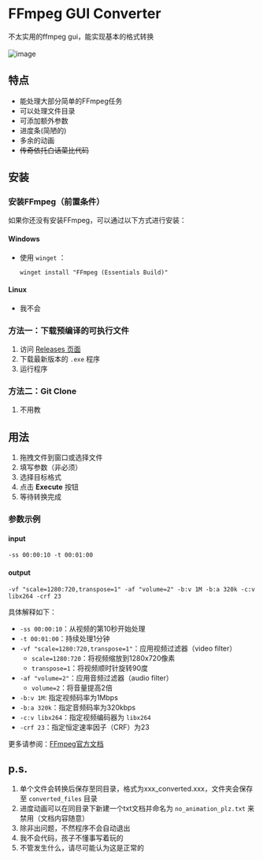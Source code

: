 # FFmpeg GUI Converter

不太实用的ffmpeg gui，能实现基本的格式转换
<br><br>
![image](https://github.com/user-attachments/assets/65b4883c-c227-4119-8872-695ea72b7bdb)


## 特点

- 能处理大部分简单的FFmpeg任务
- 可以处理文件目录
- 可添加额外参数
- 进度条(简陋的)
- 多余的动画
- ~~传奇依托白话菜比代码~~

## 安装

### 安装FFmpeg（前置条件）

如果你还没有安装FFmpeg，可以通过以下方式进行安装：
#### Windows
- 使用 `winget` ：
  ```shell
  winget install "FFmpeg (Essentials Build)"
  ```
#### Linux
 - 我不会
### 方法一：下载预编译的可执行文件

1. 访问 [Releases 页面](https://github.com/zDichX/FFmpeg-GUI-Converter/releases) 
2. 下载最新版本的 `.exe` 程序
3. 运行程序

### 方法二：Git Clone

1. 不用教

## 用法

1. 拖拽文件到窗口或选择文件
2. 填写参数（非必须） 
3. 选择目标格式
4. 点击 **Execute** 按钮
5. 等待转换完成

### 参数示例

#### input
```shell
-ss 00:00:10 -t 00:01:00
```
#### output
```shell
-vf "scale=1280:720,transpose=1" -af "volume=2" -b:v 1M -b:a 320k -c:v libx264 -crf 23
```
具体解释如下：
- `-ss 00:00:10`：从视频的第10秒开始处理
- `-t 00:01:00`：持续处理1分钟
- `-vf "scale=1280:720,transpose=1"`：应用视频过滤器（video filter）
  - `scale=1280:720`：将视频缩放到1280x720像素
  - `transpose=1`：将视频顺时针旋转90度
- `-af "volume=2"`：应用音频过滤器（audio filter）
  - `volume=2`：将音量提高2倍
- `-b:v 1M`: 指定视频码率为1Mbps
- `-b:a 320k`：指定音频码率为320kbps
- `-c:v libx264`：指定视频编码器为 `libx264`
- `-crf 23`：指定恒定速率因子（CRF）为23

更多请参阅：[FFmpeg官方文档](https://ffmpeg.org/ffmpeg.html)

## p.s.

1. 单个文件会转换后保存至同目录，格式为xxx_converted.xxx，文件夹会保存至 `converted_files` 目录
2. 进度动画可以在同目录下新建一个txt文档并命名为 `no_animation_plz.txt` 来禁用（文档内容随意）
3. 除非出问题，不然程序不会自动退出
4. 我不会代码，孩子不懂事写着玩的
5. 不管发生什么，请尽可能认为这是正常的

